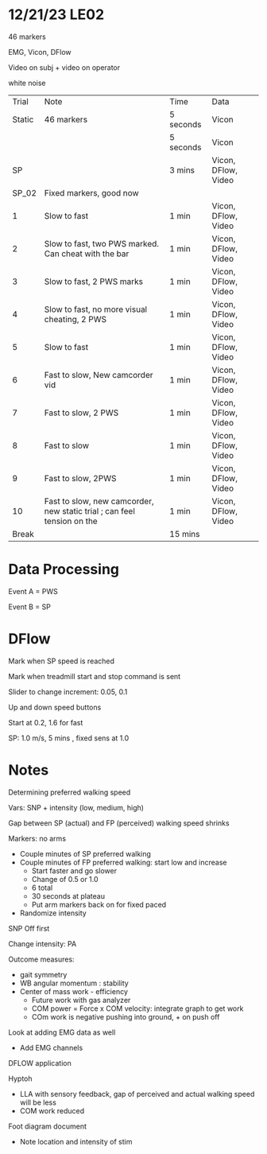   

  

# 12/21/23 LE02

46 markers

EMG, Vicon, DFlow

Video on subj + video on operator

white noise

|   |   |   |   |
|---|---|---|---|
|Trial|Note|Time|Data|
|Static|46 markers|5 seconds|Vicon|
|||5 seconds|Vicon|
|SP||3 mins|Vicon, DFlow, Video|
|SP_02|Fixed markers, good now|||
|1|Slow to fast|1 min|Vicon, DFlow, Video|
|2|Slow to fast, two PWS marked. Can cheat with the bar|1 min|Vicon, DFlow, Video|
|3|Slow to fast, 2 PWS marks|1 min|Vicon, DFlow, Video|
|4|Slow to fast, no more visual cheating, 2 PWS|1 min|Vicon, DFlow, Video|
|5|Slow to fast|1 min|Vicon, DFlow, Video|
|6|Fast to slow, New camcorder vid|1 min|Vicon, DFlow, Video|
|7|Fast to slow, 2 PWS|1 min|Vicon, DFlow, Video|
|8|Fast to slow|1 min|Vicon, DFlow, Video|
|9|Fast to slow, 2PWS|1 min|Vicon, DFlow, Video|
|10|Fast to slow, new camcorder, new static trial ; can feel tension on the|1 min|Vicon, DFlow, Video|
|Break||15 mins||

# Data Processing

Event A = PWS

Event B = SP

# DFlow

Mark when SP speed is reached

Mark when treadmill start and stop command is sent

Slider to change increment: 0.05, 0.1

Up and down speed buttons

  

Start at 0.2, 1.6 for fast

SP: 1.0 m/s, 5 mins , fixed sens at 1.0

# Notes

Determining preferred walking speed

Vars: SNP + intensity (low, medium, high)

  

  

Gap between SP (actual) and FP (perceived) walking speed shrinks

  

Markers: no arms

  

- Couple minutes of SP preferred walking
- Couple minutes of FP preferred walking: start low and increase
    - Start faster and go slower
    - Change of 0.5 or 1.0
    - 6 total
    - 30 seconds at plateau
    - Put arm markers back on for fixed paced
- Randomize intensity

  

SNP Off first

  

Change intensity: PA

  

Outcome measures:

- gait symmetry
- WB angular momentum : stability
- Center of mass work - efficiency
    - Future work with gas analyzer
    - COM power = Force x COM velocity: integrate graph to get work
    - COm work is negative pushing into ground, + on push off

  

Look at adding EMG data as well

- Add EMG channels

  

DFLOW application

  

Hyptoh

- LLA with sensory feedback, gap of perceived and actual walking speed will be less
- COM work reduced

  

Foot diagram document

- Note location and intensity of stim